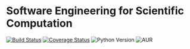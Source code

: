 # Software Engineering for Scientific Computation
[![Build Status](https://travis-ci.org/ai-se/se4sci.svg?branch=master)](https://travis-ci.org/ai-se/se4sci)
[![Coverage Status](https://coveralls.io/repos/github/ai-se/se4sci/badge.svg?branch=master)](https://coveralls.io/github/ai-se/se4sci?branch=master)
![Python Version](https://img.shields.io/badge/python-3.6-blue.svg)
![AUR](https://img.shields.io/aur/license/yaourt.svg)
